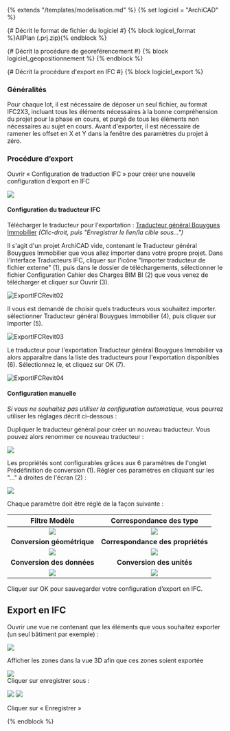 {% extends "/templates/modelisation.md" %}
{% set logiciel = "ArchiCAD" %}

{# Décrit le format de fichier du logiciel #}
{% block logicel_format %}AllPlan (.prj.zip){% endblock %}

{# Décrit la procédure de georeférencement #}
{% block logiciel_geopositionnement %}
{% endblock %}

{# Décrit la procédure d'export en IFC #}
{% block logiciel_export %}

### Généralités

Pour chaque lot, il est nécessaire de déposer un seul fichier, au format IFC2X3, incluant tous les éléments nécessaires à la bonne compréhension du projet pour la phase en cours, et purgé de tous les éléments non nécessaires au sujet en cours.
Avant d'exporter, il est nécessaire de ramener les offset en X et Y dans la fenêtre des paramètres du projet à zéro.

### Procédure d’export

Ouvrir « Configuration de traduction IFC » pour créer une nouvelle configuration d’export en IFC

![](/02_Modelisation/00_communs/images/export-archicad/ExportIFCArchicad.PNG)

#### Configuration du traducteur IFC

Télécharger le traducteur pour l'exportation  : [Traducteur général Bouygues Immobilier](https://raw.githubusercontent.com/BIM-Bouygues-Immobilier/BIM-Execution-Plan/master/templates/softwares/Configuration%20IFC%20Cahier%20des%20Charges%20BIM%20BI.json) _(Clic-droit, puis "Enregistrer le lien/la cible sous...")_

Il s'agit d'un projet ArchiCAD vide, contenant le Traducteur général Bouygues Immobilier que vous allez importer dans votre propre projet.
Dans l'interface Traducteurs IFC, cliquer sur l'icône "Importer traducteur de fichier externe" (1), puis dans le dossier de téléchargements, sélectionner le fichier Configuration Cahier des Charges BIM BI (2) que vous venez de télécharger et cliquer sur Ouvrir (3).

![ExportIFCRevit02](/02_Modelisation/00_communs/images/export-archicad/ExportIFCArchicad02.PNG)

Il vous est demandé de choisir quels traducteurs vous souhaitez importer. sélectionner Traducteur général Bouygues Immobilier (4), puis cliquer sur Importer (5).

![ExportIFCRevit03](/02_Modelisation/00_communs/images/export-archicad/ExportIFCArchicad03.PNG)

Le traducteur pour l'exportation Traducteur général Bouygues Immobilier va alors apparaître dans la liste des traducteurs pour l'exportation disponibles (6). Sélectionnez le, et cliquez sur OK (7).

![ExportIFCRevit04](/02_Modelisation/00_communs/images/export-archicad/ExportIFCArchicad04.PNG)

#### Configuration manuelle

_Si vous ne souhaitez pas utiliser la configuration automatique,_ vous pourrez utiliser les réglages décrit ci-dessous :

Dupliquer le traducteur général pour créer un nouveau traducteur. Vous pouvez alors renommer ce nouveau traducteur :

![](/02_Modelisation/00_communs/images/export-archicad/ExportIFCArchicad0.PNG)

Les propriétés sont configurables grâces aux 6 paramètres de l'onglet Prédéfinition de conversion (1). Régler ces paramètres en cliquant sur les "..." à droites de l'écran (2)  :

![](/02_Modelisation/00_communs/images/export-archicad/ExportIFCArchicad1.PNG)

Chaque paramètre doit être réglé de la façon suivante :

|**Filtre Modèle**|**Correspondance des type**|
| :---: | :---: |
| ![](/02_Modelisation/00_communs/images/export-archicad/ExportIFCArchicad2.PNG)| ![](/02_Modelisation/00_communs/images/export-archicad/ExportIFCArchicad3.PNG)|
|**Conversion géométrique**|**Correspondance des propriétés**|
|![](/02_Modelisation/00_communs/images/export-archicad/ExportIFCArchicad4.PNG)|![](/02_Modelisation/00_communs/images/export-archicad/ExportIFCArchicad5.PNG)|
|**Conversion des données**|**Conversion des unités**|
|![](/02_Modelisation/00_communs/images/export-archicad/ExportIFCArchicad6.PNG)|![](/02_Modelisation/00_communs/images/export-archicad/ExportIFCArchicad7.PNG)|

Cliquer sur OK pour sauvegarder votre configuration d’export en IFC.

## Export en IFC

Ouvrir une vue ne contenant que les éléments que vous souhaitez exporter \(un seul bâtiment par exemple\) :

![](/02_Modelisation/00_communs/images/export-archicad/ARCHICAD_06.PNG)

Afficher les zones dans la vue 3D afin que ces zones soient exportée

![](/02_Modelisation/00_communs/images/export-archicad/ARCHICAD_07.PNG)   
Cliquer sur enregistrer sous :

![](/02_Modelisation/00_communs/images/export-archicad/ARCHICAD_08.png)
![](/02_Modelisation/00_communs/images/export-archicad/ARCHICAD_09.PNG)

Cliquer sur « Enregistrer »

{% endblock %}